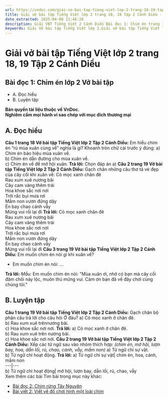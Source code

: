 ```yaml
---
url: https://vndoc.com/giai-vo-bai-tap-tieng-viet-lop-2-trang-18-19-tap-2-canh-dieu-321402
title: Giải vở bài tập Tiếng Việt lớp 2 trang 18, 19 Tập 2 Cánh Diều - VnDoc.com
date_extracted: 2025-04-08 11:46:28
description: Giải VBT Tiếng Việt 2 Cánh Diều Bài đọc 1: Chim én trang 18 được biên soạn nhằm giúp các em HS học tập tốt môn Tiếng Việt lớp 2 Cánh Diều. Mời các bạn tham khảo.
keywords: Giải Vở bài tập Tiếng Việt lớp 2,Giải vở bài tập Tiếng Việt lớp 2 trang 18 Tập 2 Cánh Diều,Giải Bài đọc 1 Chim én Vở bài tập,Bài 23 Thế giới loài chim lớp 2 Vở bài tập,Giải VBT Tiếng Việt lớp 2 Tập 2 trang 18 Cánh Diều,Giải Bài đọc 1 Chim én lớp 2 Cánh Diều,Giải vbt Tiếng Việt lớp 2
---
```


# Giải vở bài tập Tiếng Việt lớp 2 trang 18, 19 Tập 2 Cánh Diều
## **Bài đọc 1: Chim én lớp 2 Vở bài tập**
  * A. Đọc hiểu
  * B. Luyện tập

**Bản quyền tài liệu thuộc về VnDoc.**  
**Nghiêm cấm mọi hành vi sao chép với mục đích thương mại**
## **A. Đọc hiểu**
**Câu 1 trang 18 Vở bài tập Tiếng Việt lớp 2 Tập 2 Cánh Diều:** Em hiểu chim én “rủ mùa xuân cùng về” nghĩa là gì? Khoanh tròn chữ cái trước ý đúng:
a\) Chim én báo hiệu mùa xuân về.  
b\) Chim én dẫn đường cho mùa xuân về.  
c\) Chim én về để mở hội xuân.
**Trả lời:**
Chọn đáp án a\)
**Câu 2 trang 19 Vở bài tập Tiếng Việt lớp 2 Tập 2 Cánh Diều:** Gạch chân những câu thơ tả vẻ đẹp của cây cối khi xuân về:
Cỏ mọc xanh chân đê  
Rau xum xuê nương bãi  
Cây cam vàng thêm trái  
Hoa khoe sắc nơi nơi  
Trời rắc bụi mưa rơi  
Mầm non vươn đứng dậy  
Én bay chao cánh vẫy  
Mừng vui rồi lại đi
**Trả lời:**
Cỏ mọc xanh chân đê  
Rau xum xuê nương bãi  
Cây cam vàng thêm trái  
Hoa khoe sắc nơi nơi  
Trời rắc bụi mưa rơi  
Mầm non vươn đứng dậy  
Én bay chao cánh vẫy  
Mừng vui rồi lại đi
**Câu 3 trang 19 Vở bài tập Tiếng Việt lớp 2 Tập 2 Cánh Diều:** Em muốn chim én nói gì khi xuân về?
  * Em muốn chim én nói: ...

**Trả lời:**
_Mẫu:_
Em muốn chim én nói: "Mùa xuân ơi, nhờ có bạn mà cây cối đâm chồi nảy lộc, muôn thú mừng vui. Cảm ơn bạn đã về đây chơi cùng chúng tôi."
## **B. Luyện tập**
**Câu 1 trang 19 Vở bài tập Tiếng Việt lớp 2 Tập 2 Cánh Diều:** Gạch chân bộ phận câu trả lời cho câu hỏi Ở đâu?
a\) Cỏ mọc xanh ở chân đê.  
b\) Rau xum xuê trênnương bãi.  
c\) Hoa khoe sắc nơi nơi.
**Trả lời:**
a\) Cỏ mọc xanh ở chân đê.  
b\) Rau xum xuê trên nương bãi.  
c\) Hoa khoe sắc nơi nơi.
**Câu 2 trang 19 Vở bài tập Tiếng Việt lớp 2 Tập 2 Cánh Diều:** Xếp các từ ngữ sau vào nhóm thích hợp:
_\(chim én, mở hội, lượn bay, hoa, dẫn lối, rủ, chao, cánh, vẫy, mầm non\)_
a\) Từ ngữ chỉ sự vật.  
b\) Từ ngữ chỉ hoạt động.
**Trả lời:**
a\) Từ ngữ chỉ sự vật| chim én, hoa, cánh, mầm non  
---|---  
b\) Từ ngữ chỉ hoạt động| mở hội, lượn bay, dẫn lối, rủ, chao, vẫy  
Xem thêm các bài Tìm bài trong mục này khác:
  * [Bài đọc 2: Chim rừng Tây Nguyên](</giai-vo-bai-tap-tieng-viet-lop-2-trang-20-21-tap-2-canh-dieu-321403>)
  * [Bài viết 2: Viết về đồ chơi hình một loài chim](</giai-vo-bai-tap-tieng-viet-lop-2-trang-21-tap-2-canh-dieu-321404>)

